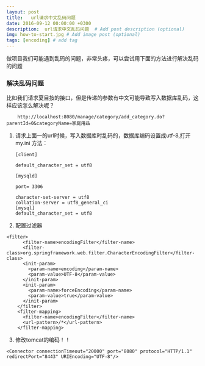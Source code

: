 ```yaml
---
layout: post
title:   url请求中文乱码问题
date: 2016-09-12 00:00:00 +0300
description:  url请求中文乱码问题  # Add post description (optional)
img: how-to-start.jpg # Add image post (optional)
tags: [encoding] # add tag
---
```


做项目我们可能遇到乱码的问题，非常头疼，可以尝试用下面的方法进行解决乱码的问题


### 解决乱码问题

比如我们请求夏目按的接口，但是传递的参数有中文可能导致写入数据库乱码，这样应该怎么解决呢？




```
    http://localhost:8080/manage/category/add_category.do?parentId=0&categoryName=家庭用品

```

1. 请求上面一的url时候，写入数据库时乱码的，数据库编码设置成utf-8,打开my.ini 方法：

    ```
    [client]

    default_character_set = utf8

    [mysqld]

    port= 3306

    character-set-server = utf8
    collation-server = utf8_general_ci
    [mysql]
    default_character_set = utf8
    ```

2. 配置过滤器

```
<filter>  
      <filter-name>encodingFilter</filter-name>  
      <filter-class>org.springframework.web.filter.CharacterEncodingFilter</filter-class>  
      <init-param>  
        <param-name>encoding</param-name>  
        <param-value>UTF-8</param-value>  
      </init-param>  
      <init-param>  
        <param-name>forceEncoding</param-name>  
        <param-value>true</param-value>  
      </init-param>  
    </filter>  
    <filter-mapping>  
      <filter-name>encodingFilter</filter-name>  
      <url-pattern>/*</url-pattern>  
    </filter-mapping>  
```

3. 修改tomcat的编码！！

```
<Connector connectionTimeout="20000" port="8080" protocol="HTTP/1.1" redirectPort="8443" URIEncoding="UTF-8"/>

```




